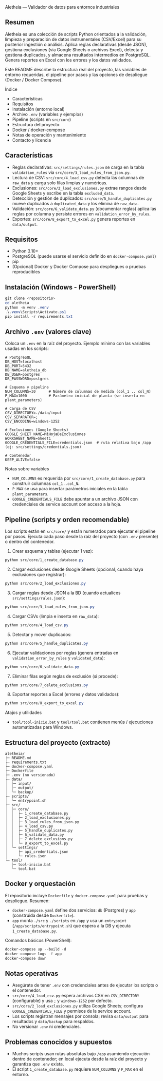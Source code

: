 Aletheia — Validador de datos para entornos industriales

Resumen
-------
Aletheia es una colección de scripts Python orientados a la validación, limpieza y preparación de datos instrumentales (CSV/Excel) para su posterior ingestión o análisis. Aplica reglas declarativas (desde JSON), gestiona exclusiones (via Google Sheets o archivos Excel), detecta y gestiona duplicados, y almacena resultados intermedios en PostgreSQL. Genera reportes en Excel con los errores y los datos validados.

Este README describe la estructura real del proyecto, las variables de entorno requeridas, el pipeline por pasos y las opciones de despliegue (Docker / Docker Compose).

Índice
- Características
- Requisitos
- Instalación (entorno local)
- Archivo `.env` (variables y ejemplos)
- Pipeline (scripts en `src/core`)
- Estructura del proyecto
- Docker / docker-compose
- Notas de operación y mantenimiento
- Contacto y licencia

Características
---------------
- Reglas declarativas: `src/settings/rules.json` se carga en la tabla `validation_rules` via `src/core/3_load_rules_from_json.py`.
- Lectura de CSV: `src/core/4_load_csv.py` detecta las columnas de `raw_data` y carga solo filas limpias y numéricas.
- Exclusiones: `src/core/2_load_exclusiones.py` extrae rangos desde Google Sheets y escribe en la tabla `excluded_data`.
- Detección y gestión de duplicados: `src/core/5_handle_duplicates.py` mueve duplicados a `duplicated_data` y los elimina de `raw_data`.
- Validación: `src/core/6_validate_data.py` (documentar reglas) aplica las reglas por columna y persiste errores en `validation_error_by_rules`.
- Exportes: `src/core/8_export_to_excel.py` genera reportes en `data/output`.

Requisitos
----------
- Python 3.10+
- PostgreSQL (puede usarse el servicio definido en `docker-compose.yaml`)
- pip
- (Opcional) Docker y Docker Compose para despliegues o pruebas reproducibles

Instalación (Windows - PowerShell)
---------------------------------
```powershell
git clone <repositorio>
cd aletheia
python -m venv .venv
.\.venv\Scripts\Activate.ps1
pip install -r requirements.txt
```

Archivo `.env` (valores clave)
------------------------------
Coloca un `.env` en la raíz del proyecto. Ejemplo mínimo con las variables usadas en los scripts:

```dotenv
# PostgreSQL
DB_HOST=localhost
DB_PORT=5432
DB_NAME=aletheia_db
DB_USER=postgres
DB_PASSWORD=postgres

# Esquema y pipeline
NUM_COLUMNS=30      # Número de columnas de medida (col_1 .. col_N)
P_MAX=1000          # Parámetro inicial de planta (se inserta en plant_parameters)

# Carga de CSV
CSV_DIRECTORY=./data/input
CSV_SEPARATOR=;
CSV_ENCODING=windows-1252

# Exclusiones (Google Sheets)
GOOGLE_SHEET_NAME=MiHojaDeExclusiones
WORKSHEET_NAME=Sheet1
GOOGLE_CREDENTIALS_FILE=credentials.json  # ruta relativa bajo /app (ej: src/settings/credentials.json)

# Contenedor
KEEP_ALIVE=false

```

Notas sobre variables
- `NUM_COLUMNS` es requerida por `src/core/1_create_database.py` para construir columnas `col_1..col_N`.
- `P_MAX` se usa para insertar parámetros iniciales en la tabla `plant_parameters`.
- `GOOGLE_CREDENTIALS_FILE` debe apuntar a un archivo JSON con credenciales de service account con acceso a la hoja.

Pipeline (scripts y orden recomendable)
-------------------------------------
Los scripts están en `src/core/` y están numerados para ejecutar el pipeline por pasos. Ejecuta cada paso desde la raíz del proyecto (con `.env` presente) o dentro del contenedor.

1) Crear esquema y tablas (ejecutar 1 vez):

```powershell
python src/core/1_create_database.py
```

2) Cargar exclusiones desde Google Sheets (opcional, cuando haya exclusiones que registrar):

```powershell
python src/core/2_load_exclusiones.py
```

3) Cargar reglas desde JSON a la BD (cuando actualices `src/settings/rules.json`):

```powershell
python src/core/3_load_rules_from_json.py
```

4) Cargar CSVs (limpia e inserta en `raw_data`):

```powershell
python src/core/4_load_csv.py
```

5) Detectar y mover duplicados:

```powershell
python src/core/5_handle_duplicates.py
```

6) Ejecutar validaciones por reglas (genera entradas en `validation_error_by_rules` y `validated_data`):

```powershell
python src/core/6_validate_data.py
```

7) Eliminar filas según reglas de exclusión (si procede):

```powershell
python src/core/7_delete_exclusions.py
```

8) Exportar reportes a Excel (errores y datos validados):

```powershell
python src/core/8_export_to_excel.py
```

Atajos y utilidades
- `tool/tool-inicio.bat` y `tool/tool.bat` contienen menús / ejecuciones automatizadas para Windows.

Estructura del proyecto (extracto)
---------------------------------
```
aletheia/
├─ README.md
├─ requirements.txt
├─ docker-compose.yaml
├─ Dockerfile
├─ .env (no versionado)
├─ data/
│  ├─ input/
│  ├─ output/
│  └─ backup/
├─ scripts/
│  └─ entrypoint.sh
├─ src/
│  ├─ core/
│  │  ├─ 1_create_database.py
│  │  ├─ 2_load_exclusiones.py
│  │  ├─ 3_load_rules_from_json.py
│  │  ├─ 4_load_csv.py
│  │  ├─ 5_handle_duplicates.py
│  │  ├─ 6_validate_data.py
│  │  ├─ 7_delete_exclusions.py
│  │  └─ 8_export_to_excel.py
│  └─ settings/
│     ├─ api_credentials.json
│     └─ rules.json
└─ tool/
   ├─ tool-inicio.bat
   └─ tool.bat
```

Docker y orquestación
----------------------
El repositorio incluye `Dockerfile` y `docker-compose.yaml` para pruebas y despliegue. Resumen:
- `docker-compose.yaml` define dos servicios: `db` (Postgres) y `app` (construida desde `Dockerfile`).
- `app` monta `./src` y `./scripts` en `/app` y usa un `entrypoint` (`/app/scripts/entrypoint.sh`) que espera a la DB y ejecuta `1_create_database.py`.

Comandos básicos (PowerShell):
```powershell
docker-compose up --build -d
docker-compose logs -f app
docker-compose down
```

Notas operativas
----------------
- Asegúrate de tener `.env` con credenciales antes de ejecutar los scripts o el contenedor.
- `src/core/4_load_csv.py` espera archivos CSV en `CSV_DIRECTORY` (configurable) y usa `;` y `windows-1252` por defecto.
- `src/core/2_load_exclusiones.py` utiliza Google Sheets; configura `GOOGLE_CREDENTIALS_FILE` y permisos de la service account.
- Los scripts registran mensajes por consola; revisa `data/output` para resultados y `data/backup` para respaldos.
- No versionar `.env` ni credenciales.

Problemas conocidos y supuestos
-------------------------------
- Muchos scripts usan rutas absolutas bajo `/app` asumiendo ejecución dentro de contenedor; en local ejecuta desde la raíz del proyecto y garantiza que `.env` exista.
- El script `1_create_database.py` requiere `NUM_COLUMNS` y `P_MAX` en el entorno.
